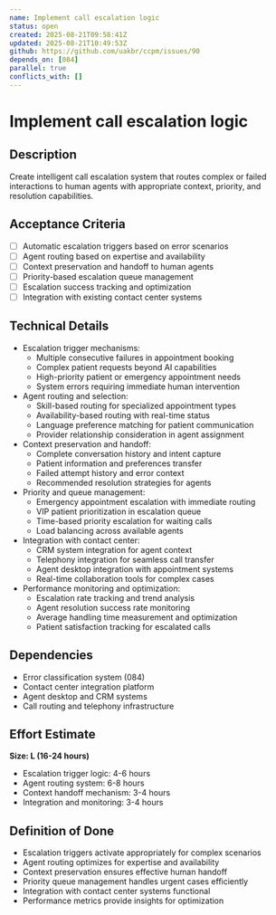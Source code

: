 ```yaml
---
name: Implement call escalation logic
status: open
created: 2025-08-21T09:58:41Z
updated: 2025-08-21T10:49:53Z
github: https://github.com/uakbr/ccpm/issues/90
depends_on: [084]
parallel: true
conflicts_with: []
---
```


# Implement call escalation logic

## Description
Create intelligent call escalation system that routes complex or failed interactions to human agents with appropriate context, priority, and resolution capabilities.

## Acceptance Criteria
- [ ] Automatic escalation triggers based on error scenarios
- [ ] Agent routing based on expertise and availability
- [ ] Context preservation and handoff to human agents
- [ ] Priority-based escalation queue management
- [ ] Escalation success tracking and optimization
- [ ] Integration with existing contact center systems

## Technical Details
- Escalation trigger mechanisms:
  - Multiple consecutive failures in appointment booking
  - Complex patient requests beyond AI capabilities
  - High-priority patient or emergency appointment needs
  - System errors requiring immediate human intervention
- Agent routing and selection:
  - Skill-based routing for specialized appointment types
  - Availability-based routing with real-time status
  - Language preference matching for patient communication
  - Provider relationship consideration in agent assignment
- Context preservation and handoff:
  - Complete conversation history and intent capture
  - Patient information and preferences transfer
  - Failed attempt history and error context
  - Recommended resolution strategies for agents
- Priority and queue management:
  - Emergency appointment escalation with immediate routing
  - VIP patient prioritization in escalation queue
  - Time-based priority escalation for waiting calls
  - Load balancing across available agents
- Integration with contact center:
  - CRM system integration for agent context
  - Telephony integration for seamless call transfer
  - Agent desktop integration with appointment systems
  - Real-time collaboration tools for complex cases
- Performance monitoring and optimization:
  - Escalation rate tracking and trend analysis
  - Agent resolution success rate monitoring
  - Average handling time measurement and optimization
  - Patient satisfaction tracking for escalated calls

## Dependencies
- Error classification system (084)
- Contact center integration platform
- Agent desktop and CRM systems
- Call routing and telephony infrastructure

## Effort Estimate
**Size: L (16-24 hours)**
- Escalation trigger logic: 4-6 hours
- Agent routing system: 6-8 hours
- Context handoff mechanism: 3-4 hours
- Integration and monitoring: 3-4 hours

## Definition of Done
- Escalation triggers activate appropriately for complex scenarios
- Agent routing optimizes for expertise and availability
- Context preservation ensures effective human handoff
- Priority queue management handles urgent cases efficiently
- Integration with contact center systems functional
- Performance metrics provide insights for optimization
